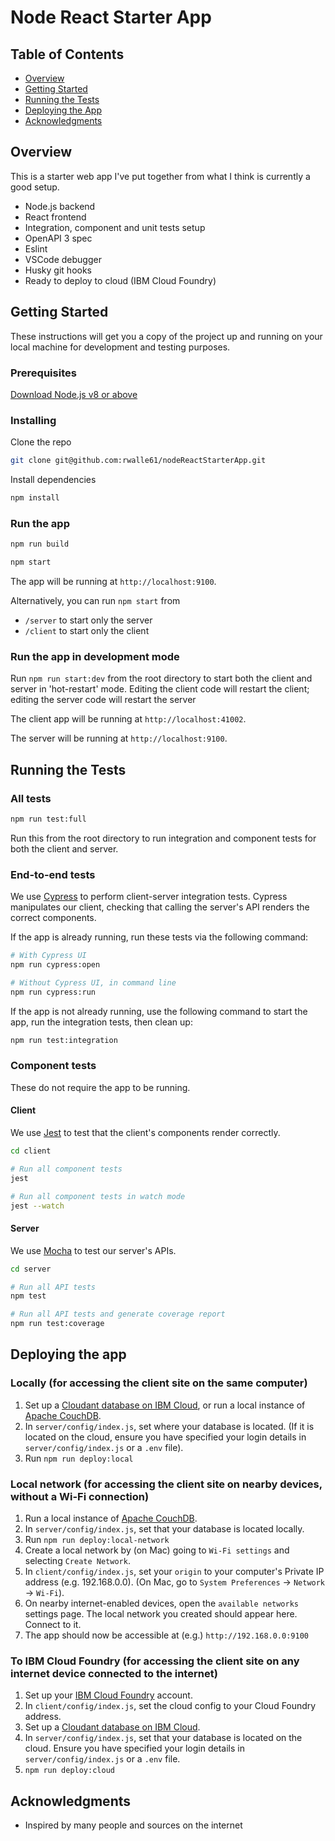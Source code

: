 # Node React Starter App

## Table of Contents

- [Overview](#overview)
- [Getting Started](#getting-started)
- [Running the Tests](#running-the-tests)
- [Deploying the App](#deploying-the-app)
- [Acknowledgments](#acknowledgments)

## Overview

This is a starter web app I've put together from what I think is currently a good setup.
- Node.js backend
- React frontend
- Integration, component and unit tests setup
- OpenAPI 3 spec
- Eslint
- VSCode debugger
- Husky git hooks
- Ready to deploy to cloud (IBM Cloud Foundry)

## Getting Started

These instructions will get you a copy of the project up and running on your local machine for development and testing purposes.

### Prerequisites

[Download Node.js v8 or above](https://github.com/nodejs/node#download)

### Installing

Clone the repo

```bash
git clone git@github.com:rwalle61/nodeReactStarterApp.git
```

Install dependencies

```bash
npm install
```

### Run the app

```bash
npm run build

npm start
```

The app will be running at `http://localhost:9100`.

Alternatively, you can run `npm start` from
- `/server` to start only the server
- `/client` to start only the client

### Run the app in development mode

Run `npm run start:dev` from the root directory to start both the client and server in 'hot-restart' mode. Editing the client code will restart the client; editing the server code will restart the server

The client app will be running at `http://localhost:41002`.

The server will be running at `http://localhost:9100`.

## Running the Tests

### All tests

```bash
npm run test:full
```

Run this from the root directory to run integration and component tests for both the client and server.

### End-to-end tests

We use [Cypress](https://www.cypress.io/) to perform client-server integration tests. Cypress manipulates our client, checking that calling the server's API renders the correct components.

If the app is already running, run these tests via the following command:

```bash
# With Cypress UI
npm run cypress:open

# Without Cypress UI, in command line
npm run cypress:run
```

If the app is not already running, use the following command to start the app, run the integration tests, then clean up:

```bash
npm run test:integration
```

### Component tests

These do not require the app to be running.

#### Client

We use [Jest](https://jestjs.io/) to test that the client's components render correctly.

```bash
cd client

# Run all component tests
jest

# Run all component tests in watch mode
jest --watch
```

#### Server

We use [Mocha](https://mochajs.org/) to test our server's APIs.

```bash
cd server

# Run all API tests
npm test

# Run all API tests and generate coverage report
npm run test:coverage
```

## Deploying the app

### Locally (for accessing the client site on the same computer)

1. Set up a [Cloudant database on IBM Cloud](https://cloud.ibm.com/catalog/services/cloudant), or run a local instance of  [Apache CouchDB](http://docs.couchdb.org/en/stable/install/mac.html).
2. In `server/config/index.js`, set where your database is located. (If it is located on the cloud, ensure you have specified your login details in `server/config/index.js` or a `.env` file).
3. Run `npm run deploy:local`

### Local network (for accessing the client site on nearby devices, without a Wi-Fi connection)

1. Run a local instance of [Apache CouchDB](http://docs.couchdb.org/en/stable/install/mac.html).
2. In `server/config/index.js`, set that your database is located locally.
3. Run `npm run deploy:local-network`
4. Create a local network by (on Mac) going to `Wi-Fi settings` and selecting `Create Network`.
5. In `client/config/index.js`, set your `origin` to your computer's Private IP address (e.g. 192.168.0.0). (On Mac, go to `System Preferences` -> `Network` -> `Wi-Fi`).
6. On nearby internet-enabled devices, open the `available networks` settings page. The local network you created should appear here. Connect to it.
7. The app should now be accessible at (e.g.) `http://192.168.0.0:9100`

### To IBM Cloud Foundry (for accessing the client site on any internet device connected to the internet)

1. Set up your [IBM Cloud Foundry](https://www.ibm.com/cloud/cloud-foundry) account.
2. In `client/config/index.js`, set the cloud config to your Cloud Foundry address.
3. Set up a [Cloudant database on IBM Cloud](https://cloud.ibm.com/catalog/services/cloudant).
4. In `server/config/index.js`, set that your database is located on the cloud. Ensure you have specified your login details in `server/config/index.js` or a `.env` file.
5. `npm run deploy:cloud`

## Acknowledgments

- Inspired by many people and sources on the internet
